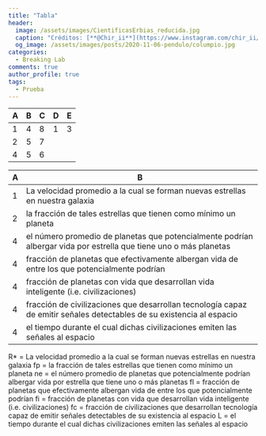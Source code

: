 ```yaml
---
title: "Tabla"
header:
  image: /assets/images/CientificasErbias_reducida.jpg
  caption: "Créditos: [**@Chir_ii**](https://www.instagram.com/chir_ii/?hl=en)"
  og_image: /assets/images/posts/2020-11-06-pendulo/columpio.jpg 
categories:
  - Breaking Lab
comments: true
author_profile: true
tags:
  - Prueba 
--- 
```


| A | B |  C | D  |  E |
|---|---|---|---|---|
| 1  | 4  | 8 | 1  | 3  |
|  2 |  5 |  7 |   |   |
|  4 |  5 | 6  |   |   |

| A | B | 
|---|---|
| 1  | La velocidad promedio a la cual se forman nuevas estrellas en nuestra galaxia  |
|  2 |  la fracción de tales estrellas que tienen como mínimo un planeta | 
|  4 |  el número promedio de planetas que potencialmente podrían albergar vida por estrella que tiene uno o más planetas | 
|  4 |  fracción de planetas que efectivamente albergan vida de entre los que potencialmente podrían | 
|  4 |  fracción de planetas con vida que desarrollan vida inteligente (i.e. civilizaciones) | 
|  4 |  fracción de civilizaciones que desarrollan tecnología capaz de emitir señales detectables de su existencia al espacio | 
|  4 |  el tiempo durante el cual dichas civilizaciones emiten las señales al espacio | 


R* = La velocidad promedio a la cual se forman nuevas estrellas en nuestra galaxia
fp = la fracción de tales estrellas que tienen como mínimo un planeta
ne = el número promedio de planetas que potencialmente podrían albergar vida por estrella que tiene uno o más planetas
fl = fracción de planetas que efectivamente albergan vida de entre los que potencialmente podrían
fi = fracción de planetas con vida que desarrollan vida inteligente (i.e. civilizaciones)
fc = fracción de civilizaciones que desarrollan tecnología capaz de emitir señales detectables de su existencia al espacio
L = el tiempo durante el cual dichas civilizaciones emiten las señales al espacio
